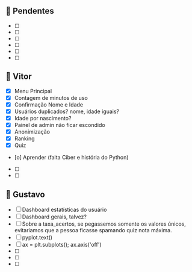 
## 🔹 Pendentes
- [ ]
- [ ]
- [ ]
- [ ]
- [ ]
- [ ]

## 🔹 Vitor
- [x] Menu Principal
- [x] Contagem de minutos de uso
- [x] Confirmação Nome e Idade
- [x] Usuários duplicados? nome, idade iguais?
- [x] Idade por nascimento?
- [x] Painel de admin não ficar escondido
- [x] Anonimização
- [x] Ranking
- [x] Quiz
- [o] Aprender (falta Ciber e história do Python)
- [ ]
- [ ]

## 🔹 Gustavo
- [ ] Dashboard estatísticas do usuário
- [ ] Dashboard gerais, talvez?
- [ ] Sobre a taxa_acertos, se pegassemos somente os valores únicos, evitariamos que a pessoa ficasse spamando quiz nota máxima.
- [ ] pyplot.text()
- [ ] ax = plt.subplots(); ax.axis('off')
- [ ]
- [ ]
- [ ]